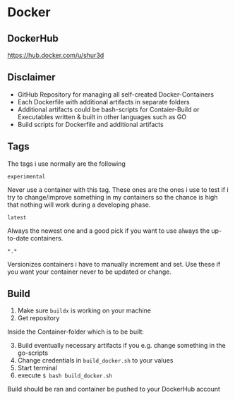 # Docker

## DockerHub
https://hub.docker.com/u/shur3d

## Disclaimer
- GitHub Repository for managing all self-created Docker-Containers
- Each Dockerfile with additional artifacts in separate folders
- Additional artifacts could be bash-scripts for Contaier-Build or Executables written & built in other languages such as GO
- Build scripts for Dockerfile and additional artifacts

## Tags
The tags i use normally are the following

`experimental`

Never use a container with this tag. These ones are the ones i use to test if i try to change/improve something in my containers so the chance is high that nothing will work during a developing phase.

`latest`

Always the newest one and a good pick if you want to use always the up-to-date containers.

`*.*`

Versionizes containers i have to manually increment and set. Use these if you want your container never to be updated or change.

## Build
1. Make sure `buildx` is working on your machine
2. Get repository

Inside the Container-folder which is to be built:

3. Build eventually necessary artifacts if you e.g. change something in the go-scripts
4. Change credentials in `build_docker.sh` to your values
5. Start terminal
6. execute `$ bash build_docker.sh`

Build should be ran and container be pushed to your DockerHub account
